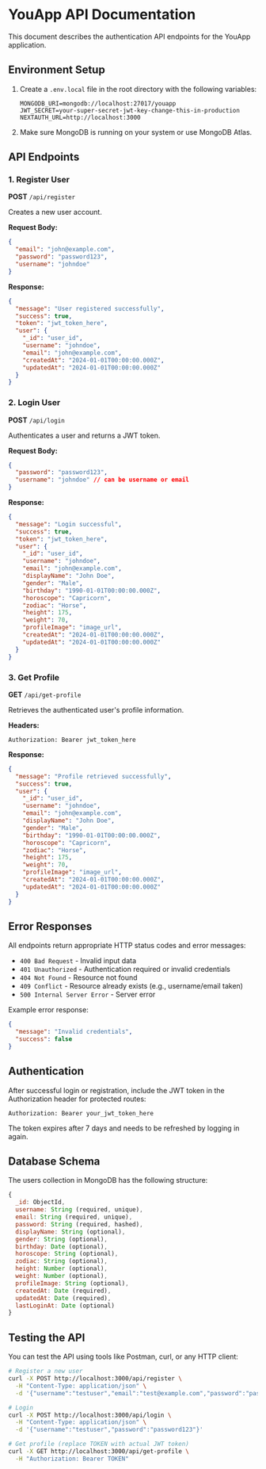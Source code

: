 # YouApp API Documentation

This document describes the authentication API endpoints for the YouApp application.

## Environment Setup

1. Create a `.env.local` file in the root directory with the following variables:

   ```
   MONGODB_URI=mongodb://localhost:27017/youapp
   JWT_SECRET=your-super-secret-jwt-key-change-this-in-production
   NEXTAUTH_URL=http://localhost:3000
   ```

2. Make sure MongoDB is running on your system or use MongoDB Atlas.

## API Endpoints

### 1. Register User

**POST** `/api/register`

Creates a new user account.

**Request Body:**

```json
{
  "email": "john@example.com",
  "password": "password123",
  "username": "johndoe"
}
```

**Response:**

```json
{
  "message": "User registered successfully",
  "success": true,
  "token": "jwt_token_here",
  "user": {
    "_id": "user_id",
    "username": "johndoe",
    "email": "john@example.com",
    "createdAt": "2024-01-01T00:00:00.000Z",
    "updatedAt": "2024-01-01T00:00:00.000Z"
  }
}
```

### 2. Login User

**POST** `/api/login`

Authenticates a user and returns a JWT token.

**Request Body:**

```json
{
  "password": "password123",
  "username": "johndoe" // can be username or email
}
```

**Response:**

```json
{
  "message": "Login successful",
  "success": true,
  "token": "jwt_token_here",
  "user": {
    "_id": "user_id",
    "username": "johndoe",
    "email": "john@example.com",
    "displayName": "John Doe",
    "gender": "Male",
    "birthday": "1990-01-01T00:00:00.000Z",
    "horoscope": "Capricorn",
    "zodiac": "Horse",
    "height": 175,
    "weight": 70,
    "profileImage": "image_url",
    "createdAt": "2024-01-01T00:00:00.000Z",
    "updatedAt": "2024-01-01T00:00:00.000Z"
  }
}
```

### 3. Get Profile

**GET** `/api/get-profile`

Retrieves the authenticated user's profile information.

**Headers:**

```
Authorization: Bearer jwt_token_here
```

**Response:**

```json
{
  "message": "Profile retrieved successfully",
  "success": true,
  "user": {
    "_id": "user_id",
    "username": "johndoe",
    "email": "john@example.com",
    "displayName": "John Doe",
    "gender": "Male",
    "birthday": "1990-01-01T00:00:00.000Z",
    "horoscope": "Capricorn",
    "zodiac": "Horse",
    "height": 175,
    "weight": 70,
    "profileImage": "image_url",
    "createdAt": "2024-01-01T00:00:00.000Z",
    "updatedAt": "2024-01-01T00:00:00.000Z"
  }
}
```

## Error Responses

All endpoints return appropriate HTTP status codes and error messages:

- `400 Bad Request` - Invalid input data
- `401 Unauthorized` - Authentication required or invalid credentials
- `404 Not Found` - Resource not found
- `409 Conflict` - Resource already exists (e.g., username/email taken)
- `500 Internal Server Error` - Server error

Example error response:

```json
{
  "message": "Invalid credentials",
  "success": false
}
```

## Authentication

After successful login or registration, include the JWT token in the Authorization header for protected routes:

```
Authorization: Bearer your_jwt_token_here
```

The token expires after 7 days and needs to be refreshed by logging in again.

## Database Schema

The users collection in MongoDB has the following structure:

```javascript
{
  _id: ObjectId,
  username: String (required, unique),
  email: String (required, unique),
  password: String (required, hashed),
  displayName: String (optional),
  gender: String (optional),
  birthday: Date (optional),
  horoscope: String (optional),
  zodiac: String (optional),
  height: Number (optional),
  weight: Number (optional),
  profileImage: String (optional),
  createdAt: Date (required),
  updatedAt: Date (required),
  lastLoginAt: Date (optional)
}
```

## Testing the API

You can test the API using tools like Postman, curl, or any HTTP client:

```bash
# Register a new user
curl -X POST http://localhost:3000/api/register \
  -H "Content-Type: application/json" \
  -d '{"username":"testuser","email":"test@example.com","password":"password123"}'

# Login
curl -X POST http://localhost:3000/api/login \
  -H "Content-Type: application/json" \
  -d '{"username":"testuser","password":"password123"}'

# Get profile (replace TOKEN with actual JWT token)
curl -X GET http://localhost:3000/api/get-profile \
  -H "Authorization: Bearer TOKEN"
```
